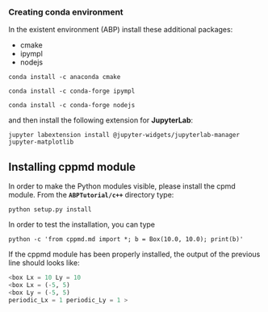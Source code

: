 ### Creating conda environment 

In the existent environment (ABP) install these additional packages:

* cmake
* ipympl
* nodejs

``conda install -c anaconda cmake ``

``conda install -c conda-forge ipympl``

``conda install -c conda-forge nodejs``



and then install the following extension for **JupyterLab**:



``jupyter labextension install @jupyter-widgets/jupyterlab-manager jupyter-matplotlib``



##  Installing cppmd module

In order to make the Python modules visible, please install the cpmd module. From the **``ABPTutorial/c++``**  directory type:

``python setup.py install``

In order to test the installation, you can type 



``python -c 'from cppmd.md import *; b = Box(10.0, 10.0); print(b)'`` 



If the cppmd module has been properly installed, the output of the previous line should looks like:

```python
<box Lx = 10 Ly = 10 
<box Lx = (-5, 5)
<box Ly = (-5, 5)
periodic_Lx = 1 periodic_Ly = 1 >
```

